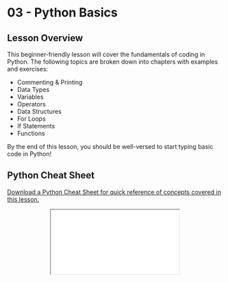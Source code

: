 # 03 - <i class="fab fa-python"></i> Python Basics

## Lesson Overview
This beginner-friendly lesson will cover the fundamentals of coding in Python. The following topics are broken down into chapters with examples and exercises: 
* Commenting & Printing
* Data Types
* Variables
* Operators
* Data Structures
* For Loops
* If Statements
* Functions

By the end of this lesson, you should be well-versed to start typing basic code in Python!

## Python Cheat Sheet

<a
    class="custom-button custom-download-button" href="../../pdfs/03_python_basics/python_cheat_sheet.pdf" download> <i class="fas fa-download"></i> Download a Python Cheat Sheet for quick reference of concepts covered in this lesson.
</a>

<div align="center">
  <iframe class="custom-pdf-frame" src="../../pdfs/03_python_basics/python_cheat_sheet.pdf"> </iframe>
</div>
